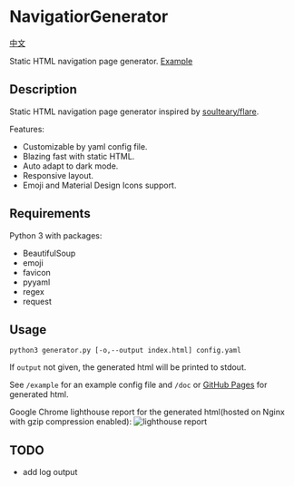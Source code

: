 # NavigatiorGenerator

[中文](README-zh.md)

Static HTML navigation page generator. [Example](https://zgblkylin.github.io/NavigatorGenerator/)

## Description

Static HTML navigation page generator inspired by [soulteary/flare](https://github.com/soulteary/docker-flare).

Features:

- Customizable by yaml config file.
- Blazing fast with static HTML.
- Auto adapt to dark mode.
- Responsive layout.
- Emoji and Material Design Icons support.

## Requirements

Python 3 with packages:

- BeautifulSoup
- emoji
- favicon
- pyyaml
- regex
- request

## Usage

`python3 generator.py [-o,--output index.html] config.yaml`

If `output` not given, the generated html will be printed to stdout.

See `/example` for an example config file and `/doc` or [GitHub Pages](https://zgblkylin.github.io/NavigatorGenerator/) for generated html.

Google Chrome lighthouse report for the generated html(hosted on Nginx with gzip compression enabled):
![lighthouse report](example/lighthouse.png)

## TODO

- add log output
